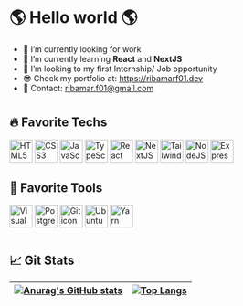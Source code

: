 # 🌎 Hello world 🌎

- 🔭 I’m currently looking for work
- 🌱 I’m currently learning <b>React</b> and <b>NextJS</b>
- 👯 I’m looking to my first Internship/ Job opportunity
- 😎 Check my portfolio at: https://ribamarf01.dev
- 📩 Contact: ribamar.f01@gmail.com

# 

## 🔥 Favorite Techs 

<div style="display: inline-block">
    <abbr style="text-decoration: none;" title="HTML5">
        <img src="https://cdn.jsdelivr.net/gh/devicons/devicon/icons/html5/html5-original.svg" height="40" width="40" alt="HTML5 icon" />
    </abbr>
    <abbr style="text-decoration: none;" title="CSS3">
        <img src="https://cdn.jsdelivr.net/gh/devicons/devicon/icons/css3/css3-original.svg" height="40" width="40" alt="CSS3 icon" />
    </abbr>
    <abbr style="text-decoration: none;" title="JavaScript">
        <img src="https://cdn.jsdelivr.net/gh/devicons/devicon/icons/javascript/javascript-original.svg" height="40" width="40" alt="JavaScript icon"/>
    </abbr>
    <abbr style="text-decoration: none;" title="TypeScript">
        <img src="https://cdn.jsdelivr.net/gh/devicons/devicon/icons/typescript/typescript-original.svg" height="40" width="40" alt="TypeScript icon" />
    </abbr>
    <abbr style="text-decoration: none;" title="React">
        <img src="https://cdn.jsdelivr.net/gh/devicons/devicon/icons/react/react-original.svg" height="40" width="40" alt="React icon" />
    </abbr>
    <abbr style="text-decoration: none;" title="NextJS">
        <img src="https://cdn.jsdelivr.net/gh/devicons/devicon/icons/nextjs/nextjs-original.svg" height="40" width="40" alt="NextJS icon" />
    </abbr>
    <abbr style="text-decoration: none;" title="TailwindCSS">
        <img src="https://cdn.jsdelivr.net/gh/devicons/devicon/icons/tailwindcss/tailwindcss-plain.svg" height="40" width="40" alt="TailwindCSS icon" />
    </abbr>
    <abbr style="text-decoration: none;" title="NodeJS">
        <img src="https://cdn.jsdelivr.net/gh/devicons/devicon/icons/nodejs/nodejs-original.svg" height="40" width="40" alt="NodeJS icon" />
    </abbr>
    <abbr style="text-decoration: none;" title="Express">
        <img src="https://cdn.jsdelivr.net/gh/devicons/devicon/icons/express/express-original.svg" height="40" width="40" alt="Express framework icon" />
    </abbr>
</div>

## 🔧 Favorite Tools

<div style="display: inline-block">
    <abbr style="text-decoration: none;" title="Visual Studio Code">
        <img src="https://cdn.jsdelivr.net/gh/devicons/devicon/icons/vscode/vscode-original.svg" height="40" width="40" alt="Visual Studio Code icon" />
    </abbr>
    <abbr style="text-decoration: none;" title="PostgreSQL">
        <img src="https://cdn.jsdelivr.net/gh/devicons/devicon/icons/postgresql/postgresql-original.svg" height="40" width="40" alt="PostgreSQL icon"/>
    </abbr>
    <abbr style="text-decoration: none;" title="Git">
        <img src="https://cdn.jsdelivr.net/gh/devicons/devicon/icons/git/git-original.svg" height="40" width="40" alt="Git icon" />
    </abbr>
    <abbr style="text-decoration: none;" title="Ubuntu">
        <img src="https://cdn.jsdelivr.net/gh/devicons/devicon/icons/ubuntu/ubuntu-plain.svg" height="40" width="40" alt='Ubuntu icon' />
    </abbr>
    <abbr style="text-decoration: none" title="Yarn">
        <img src="https://cdn.jsdelivr.net/gh/devicons/devicon/icons/yarn/yarn-original.svg" height="40" width="40" alt='Yarn icon' />  
    </abbr>
</div>

#

## 📈 Git Stats

| [![Anurag's GitHub stats](https://github-readme-stats.vercel.app/api?username=ribamarf01&theme=dracula&show_icons=true)](https://github.com/anuraghazra/github-readme-stats) | [![Top Langs](https://github-readme-stats.vercel.app/api/top-langs/?username=anuraghazra&theme=dracula&layout=compact)](https://github.com/anuraghazra/github-readme-stats) |
| -------------- | -------------- |

